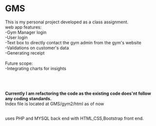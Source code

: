 # GMS
This is my personal project developed as a class assignment.
<br />
web app features:<br />
  -Gym Manager login<br />
  -User login<br />
  -Text box to directly contact the gym admin from the gym's website<br />
  -Validations on customer's data<br />
  -Generating receipt <br />
  <br />
Future scope:<br />
  -Integrating charts for insights<br />
  <br />
  <br />
  
 <br />
 <b>Currently I am refactoring the code as the existing code does'nt follow any coding standards.</b><br/>
 Index file is located at GMS/gym2/html as of now</b><br />
 
 <br />
  
  


uses PHP and MYSQL back end with HTML,CSS,Bootstrap front end.
